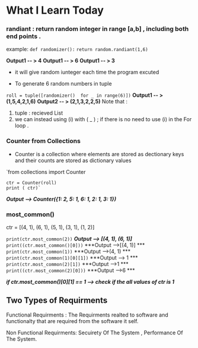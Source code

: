 # What I Learn Today 

### randiant : return random integer in range [a,b] , including both end points . 
example:    `def randomizer():`
                `return random.randiant(1,6)`

**Output1 -- > 4**
**Output1 -- > 6**
**Output1 -- > 3** 
*  it will give random iunteger each time the program excuted

* To generate 6 random numbers in tuple

`roll = tuple([randomizer()  for _ in range(6)])`
**Output1 -- > (1,5,4,2,1,6)**
**Output2 -- > (2,1,3,2,2,5)**
Note that :
1. tuple : recieved List 
2. we can instead using (i) with ( _ ) ; if there is no need to use (i) in the For loop .
            
### Counter from Collections
- Counter is a collection where elements are stored as dectionary keys and their counts are  stored as dictionary values 

`from collections import Counter
    
    ctr = Counter(roll)
    print ( ctr)`
    
***Output --> Counter({1: 2, 5: 1, 6: 1, 2: 1, 3: 1})***

### most_common()

ctr = [(4, 1), (6, 1), (5, 1), (3, 1), (1, 2)]

`print(ctr.most_common(2))`       ***Output -->   [(4, 1), (6, 1)]***
`print((ctr.most_common()[0]))`   ***Output -->[(4, 1)] ***
`print(ctr.most_common(1))`        ***Output -->(4, 1) ***
`print(ctr.most_common(1)[0][1])` ***Output --> 1 ***
`print(ctr.most_common(2)[1])`     ***Output -->1 ***
`print((ctr.most_common(2)[0]))`   ***Output -->6 ***

***if ctr.most_common()[0][1] == 1 --> check if the all values of ctr is 1***

## Two Types of Requirments
Functional Requirments : The Requirments realted to software and functionalty that are required from the software it self.

Non Functional Requirments: Secuirety Of The System , Performance Of The System.


    
    
    